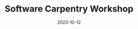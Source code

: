 ---
title: Software Carpentry Workshop
date: 2023-10-12
end_date: 2023-10-13
instructors:
- Pat Schloss
- Lisa Levinson
- Sarah Arcos
helpers:
- Daniel Alexander
- Jason Tallant
site: https://UMCarpentries.github.io/2023-10-12-UMich
etherpad: https://pad.carpentries.org/2023-10-12-umich
eventbrite: 721510777157
material: R for Plotting, The Unix Shell, Intro to git & GitHub, R for Data Analysis, Writing Reports with R Markdown
audience: 
---